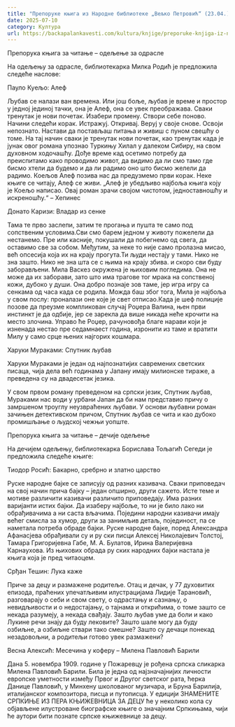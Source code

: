 ```yaml
---
title: "Препоруке књига из Народне библиотеке „Вељко Петровић“ (23.04.)"
date: 2025-07-10
category: Култура
url: https://backapalankavesti.com/kultura/knjige/preporuke-knjiga-iz-narodne-biblioteke-veljko-petrovic-23-04/
---
```


Препорука књига за читање – одељење за одрасле

На одељењу за одрасле, библиотекарка Милка Родић је предложила следеће наслове:

Пауло Куељо: Алеф

Љубав се налази ван времена. Или још боље, љубав је време и простор у једној јединој тачки, она је Алеф, она се увек преображава. Сваки тренутак је нови почетак. Изабери промену. Створи себе поново. Начини следећи корак. Истражуј. Откривај. Веруј у своје снове. Освоји непознато. Настави да постављаш питања и живиш с пуном свешћу о томе. На тај начин сваки је тренутак нови почетак, као тренутак када је јунак овог романа упознао Туркињу Хилал у далеком Сибиру, на свом духовном ходочашћу. Дође време кад осетимо потребу да преиспитамо како проводимо живот, да видимо да ли смо тамо где бисмо хтели да будемо и да ли радимо оно што бисмо желели да радимо. Коељов Алеф позива нас да предузмемо први корак. Неке књиге се читају, Алеф се живи. „Алеф је убедљиво најбоља књига коју је Коељо написао. Овај роман зрачи својом чистотом, једноставношћу и искреношћу.“ – Хепинес

Донато Каризи: Владар из сенке

Тама те прво заслепи, затим те прогања и пушта те само под сопственим условима.Сви смо барем једном у животу пожелели да нестанемо. Пре или касније, покушали да побегнемо од свега, да оставимо све за собом. Међутим, за неке то није само пролазна мисао, већ опсесија која их на крају прогута.Ти људи нестају у тами. Нико не зна зашто. Нико не зна шта се с њима на крају збива. и скоро сви буду заборављени. Мила Васкез окружена је њиховим погледима. Она не може да их заборави, зато што има трагове тог мрака на сопственој кожи, дубоко у души. Она добро познаје зов таме, јер игра игру са сенкама од часа када се родила. Можда баш због тога, Мила је најбоља у свом послу: проналази оне које је свет отписао.Када је шеф полиције позове да преузме компликован случај Роџера Валина, њен први инстинкт је да одбије, јер се зарекла да више никада неће крочити на место злочина. Управо ће Роџер, рачуновођа благе нарави који је изненада нестао пре седамнаест година, изронити из таме и вратити Милу у само срце њених најгорих кошмарa.

Харуки Мураками: Спутник љубав

Харуки Мураками је један од најпознатијих савремених светских писаца, чија дела већ годинама у Јапану имају милионске тираже, а преведена су на двадесетак језика.

У свом првом роману преведеном на српски језик, Спутник љубав, Мураками нас води у урбани Јапан да би нам представио причу о замршеном троуглу неузвраћених љубави. У основи љубавни роман зачињен детективском причом, Спутник љубав се чита и као дубоко промишљање о људској чежњи уопште.

Препорука књига за читање – дечије одељење

На дечијем одељењу, библиотекарка Борислава Тољагић Сегеди је предложила следеће књиге:

Тиодор Росић: Бакарно, сребрно и златно царство

Руске народне бајке се записују од разних казивача. Сваки приповедач на свој начин прича бајку – један опширно, други сажето. Исте теме и мотиве различити казивачи различито приповедају. Има разних варијанти истих бајки. Да изаберу најбоље, то ни је било лако ни обрађивачима а ни саста вљачима. Поједини народни казивачи имају већег смисла за хумор, други за занимљив детаљ, појединост, па се наметала потреба обраде бајки. Руске народне бајке, поред Александра Афанасјева обрађивали су и ру ски писци Алексеј Николајевич Толстој, Тамара Григоријевна Габе, М. А. Булатов, Ирина Валеријевна Карнаухова. Из њихових обрада ру ских народних бајки настала је књига која је пред читаоцем.

Срђан Тешин: Лука каже

Приче за децу и размажене родитеље. Отац и дечак, у 77 духовитих епизода, праћених упечатљивим илустрацијама Лидије Тарановић, разговарају о себи и свом свету, о одрастању и сазнању, о невидљивости и о недостајању, о тајнама и открићима, о томе зашто се некада разумеју, а некада свађају. Зашто љубав уме да боли и како Лукине речи знају да буду лековите? Зашто шале могу да буду озбиљне, а озбиљне ствари тако смешне? Зашто су дечаци понекад незадовољни, а родитељи готово увек размажени?

Весна Алексић: Месечина у коферу – Милена Павловић Барили

Дана 5. новембра 1909. године у Пожаревцу је рођена српска сликарка Милена Павловић Барили. Била је једна од најзначајнијих личности европске уметности између Првог и Другог светског рата, ћерка Данице Павловић, у Минхену школованог музичара, и Бруна Барилија, италијанског композитора, писца и путописца. У едицији ЗНАМЕНИТЕ СРПКИЊЕ ИЗ ПЕРА КЊИЖЕВНИЦА ЗА ДЕЦУ ће у неколико кола су објављене илустроване биографске књиге о значајним Српкињама, чији ће аутори бити познате српске књижевнице за децу.
